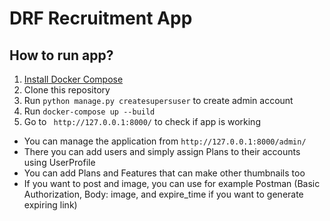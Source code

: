 # DRF Recruitment App
 
## How to run app?
1. [Install Docker Compose](https://docs.docker.com/compose/install/)
2. Clone this repository
3. Run `python manage.py createsupersuser` to create admin account
4. Run `docker-compose up --build`
5. Go to ` http://127.0.0.1:8000/` to check if app is working


* You can manage the application from `http://127.0.0.1:8000/admin/`
* There you can add users and simply assign Plans to their accounts using UserProfile
* You can add Plans and Features that can make other thumbnails too
* If you want to post and image, you can use for example Postman (Basic Authorization, Body: image, and expire_time if you want to generate expiring link)


